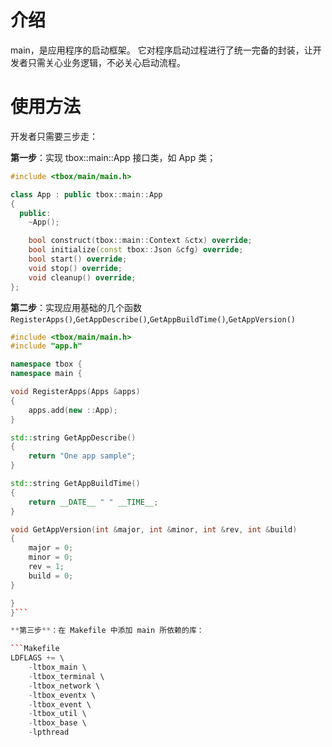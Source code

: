 # 介绍

main，是应用程序的启动框架。 
它对程序启动过程进行了统一完备的封装，让开发者只需关心业务逻辑，不必关心启动流程。

# 使用方法

开发者只需要三步走：

**第一步**：实现 tbox::main::App 接口类，如 App 类；

```C++
#include <tbox/main/main.h>

class App : public tbox::main::App
{
  public:
    ~App();

    bool construct(tbox::main::Context &ctx) override;
    bool initialize(const tbox::Json &cfg) override;
    bool start() override;
    void stop() override;
    void cleanup() override;
};
```

**第二步**：实现应用基础的几个函数`RegisterApps()`,`GetAppDescribe()`,`GetAppBuildTime()`,`GetAppVersion()`

```C++
#include <tbox/main/main.h>
#include "app.h"

namespace tbox {
namespace main {

void RegisterApps(Apps &apps)
{
    apps.add(new ::App);
}

std::string GetAppDescribe()
{
    return "One app sample";
}

std::string GetAppBuildTime()
{
    return __DATE__ " " __TIME__;
}

void GetAppVersion(int &major, int &minor, int &rev, int &build)
{
    major = 0;
    minor = 0;
    rev = 1;
    build = 0;
}

}
}```

**第三步**：在 Makefile 中添加 main 所依赖的库：

```Makefile
LDFLAGS += \
	-ltbox_main \
	-ltbox_terminal \
	-ltbox_network \
	-ltbox_eventx \
	-ltbox_event \
	-ltbox_util \
	-ltbox_base \
	-lpthread
```

